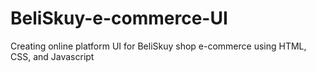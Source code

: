 # BeliSkuy-e-commerce-UI
Creating online platform UI for BeliSkuy shop e-commerce using HTML, CSS, and Javascript
